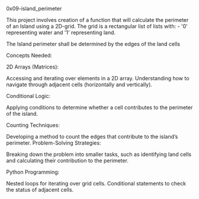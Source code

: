 0x09-island_perimeter

This project involves creation of a function that will calculate the perimeter of an Island using a 2D-grid.
The grid is a rectangular list of lists with: - '0' representing water and '1' representing land.

The Island perimeter shall be determined by the edges of the land cells 

Concepts Needed:

2D Arrays (Matrices):

Accessing and iterating over elements in a 2D array.
Understanding how to navigate through adjacent cells (horizontally and vertically).

Conditional Logic:

Applying conditions to determine whether a cell contributes to the perimeter of the island.

Counting Techniques:

Developing a method to count the edges that contribute to the island’s perimeter.
Problem-Solving Strategies:

Breaking down the problem into smaller tasks, such as identifying land cells and calculating their contribution to the perimeter.

Python Programming:

Nested loops for iterating over grid cells.
Conditional statements to check the status of adjacent cells.
